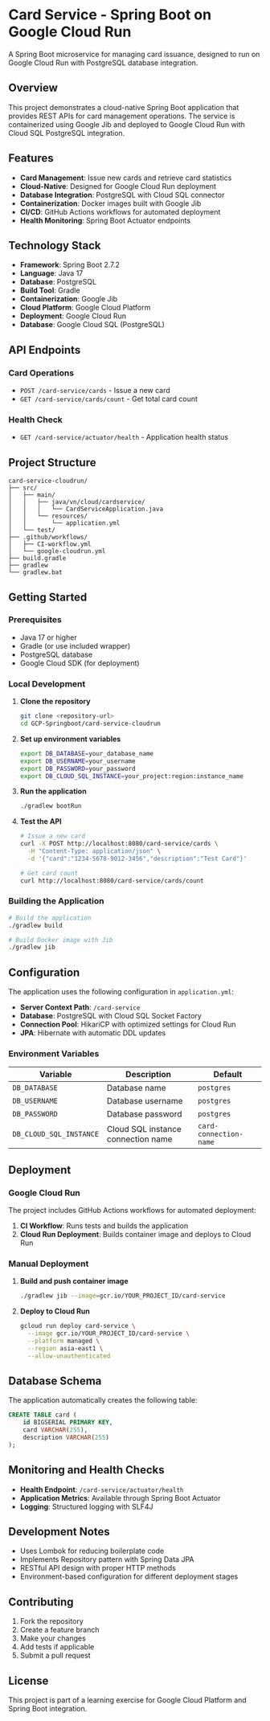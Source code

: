 # Card Service - Spring Boot on Google Cloud Run

A Spring Boot microservice for managing card issuance, designed to run on Google Cloud Run with PostgreSQL database integration.

## Overview

This project demonstrates a cloud-native Spring Boot application that provides REST APIs for card management operations. The service is containerized using Google Jib and deployed to Google Cloud Run with Cloud SQL PostgreSQL integration.

## Features

- **Card Management**: Issue new cards and retrieve card statistics
- **Cloud-Native**: Designed for Google Cloud Run deployment
- **Database Integration**: PostgreSQL with Cloud SQL connector
- **Containerization**: Docker images built with Google Jib
- **CI/CD**: GitHub Actions workflows for automated deployment
- **Health Monitoring**: Spring Boot Actuator endpoints

## Technology Stack

- **Framework**: Spring Boot 2.7.2
- **Language**: Java 17
- **Database**: PostgreSQL
- **Build Tool**: Gradle
- **Containerization**: Google Jib
- **Cloud Platform**: Google Cloud Platform
- **Deployment**: Google Cloud Run
- **Database**: Google Cloud SQL (PostgreSQL)

## API Endpoints

### Card Operations
- `POST /card-service/cards` - Issue a new card
- `GET /card-service/cards/count` - Get total card count

### Health Check
- `GET /card-service/actuator/health` - Application health status

## Project Structure

```
card-service-cloudrun/
├── src/
│   ├── main/
│   │   ├── java/vn/cloud/cardservice/
│   │   │   └── CardServiceApplication.java
│   │   └── resources/
│   │       └── application.yml
│   └── test/
├── .github/workflows/
│   ├── CI-workflow.yml
│   └── google-cloudrun.yml
├── build.gradle
├── gradlew
└── gradlew.bat
```

## Getting Started

### Prerequisites

- Java 17 or higher
- Gradle (or use included wrapper)
- PostgreSQL database
- Google Cloud SDK (for deployment)

### Local Development

1. **Clone the repository**
   ```bash
   git clone <repository-url>
   cd GCP-Springboot/card-service-cloudrun
   ```

2. **Set up environment variables**
   ```bash
   export DB_DATABASE=your_database_name
   export DB_USERNAME=your_username
   export DB_PASSWORD=your_password
   export DB_CLOUD_SQL_INSTANCE=your_project:region:instance_name
   ```

3. **Run the application**
   ```bash
   ./gradlew bootRun
   ```

4. **Test the API**
   ```bash
   # Issue a new card
   curl -X POST http://localhost:8080/card-service/cards \
     -H "Content-Type: application/json" \
     -d '{"card":"1234-5678-9012-3456","description":"Test Card"}'

   # Get card count
   curl http://localhost:8080/card-service/cards/count
   ```

### Building the Application

```bash
# Build the application
./gradlew build

# Build Docker image with Jib
./gradlew jib
```

## Configuration

The application uses the following configuration in `application.yml`:

- **Server Context Path**: `/card-service`
- **Database**: PostgreSQL with Cloud SQL Socket Factory
- **Connection Pool**: HikariCP with optimized settings for Cloud Run
- **JPA**: Hibernate with automatic DDL updates

### Environment Variables

| Variable | Description | Default |
|----------|-------------|---------|
| `DB_DATABASE` | Database name | `postgres` |
| `DB_USERNAME` | Database username | `postgres` |
| `DB_PASSWORD` | Database password | `postgres` |
| `DB_CLOUD_SQL_INSTANCE` | Cloud SQL instance connection name | `card-connection-name` |

## Deployment

### Google Cloud Run

The project includes GitHub Actions workflows for automated deployment:

1. **CI Workflow**: Runs tests and builds the application
2. **Cloud Run Deployment**: Builds container image and deploys to Cloud Run

### Manual Deployment

1. **Build and push container image**
   ```bash
   ./gradlew jib --image=gcr.io/YOUR_PROJECT_ID/card-service
   ```

2. **Deploy to Cloud Run**
   ```bash
   gcloud run deploy card-service \
     --image gcr.io/YOUR_PROJECT_ID/card-service \
     --platform managed \
     --region asia-east1 \
     --allow-unauthenticated
   ```

## Database Schema

The application automatically creates the following table:

```sql
CREATE TABLE card (
    id BIGSERIAL PRIMARY KEY,
    card VARCHAR(255),
    description VARCHAR(255)
);
```

## Monitoring and Health Checks

- **Health Endpoint**: `/card-service/actuator/health`
- **Application Metrics**: Available through Spring Boot Actuator
- **Logging**: Structured logging with SLF4J

## Development Notes

- Uses Lombok for reducing boilerplate code
- Implements Repository pattern with Spring Data JPA
- RESTful API design with proper HTTP methods
- Environment-based configuration for different deployment stages

## Contributing

1. Fork the repository
2. Create a feature branch
3. Make your changes
4. Add tests if applicable
5. Submit a pull request

## License

This project is part of a learning exercise for Google Cloud Platform and Spring Boot integration.
